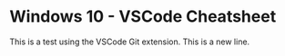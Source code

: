 # Windows 10 - VSCode Cheatsheet

This is a test using the VSCode Git extension.
This is a new line.